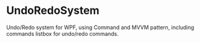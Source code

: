 # UndoRedoSystem
Undo/Redo system for WPF, using Command and MVVM pattern, including commands listbox for undo/redo commands.
